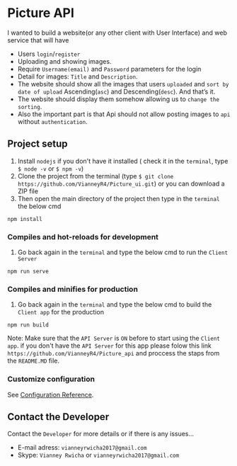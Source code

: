 # Picture API

I wanted to build a website(or any other client with User Interface) and web service that will have 
- Users `login`/`register`
- Uploading and showing images. 
- Require `Username(email)` and `Password` parameters for the login 
- Detail for images: `Title` and `Description`. 
- The website should show all the images that users `uploaded` and `sort by date of upload` Ascending(`asc`) and Descending(`desc`). And that’s it. 
- The website should display them somehow allowing us to `change the sorting`. 
- Also the important part is that Api should not allow posting images to `api` without `authentication`. 


## Project setup

1. Install `nodejs` if you don't have it installed ( check it in the `terminal`, type `$ node -v` or `$ npm -v`)
2. Clone the project from the terminal (type `$ git clone https://github.com/VianneyR4/Picture_ui.git`) or you can download a ZIP file
3. Then open the main directory of the project then type in the `terminal` the below cmd

```
npm install
```

### Compiles and hot-reloads for development

1. Go back again in the `terminal` and type the below cmd to run the `Client Server`

```
npm run serve
```

### Compiles and minifies for production

1. Go back again in the `terminal` and type the below cmd to build the `Client app` for the production 

```
npm run build
```


Note: Make sure that the `API Server` is `ON` before to start using the `Client app`.  if you don't have the `API Server` for this app please folow this link `https://github.com/VianneyR4/Picture_api` and proccess the staps from the `README.MD` file. 

### Customize configuration
See [Configuration Reference](https://cli.vuejs.org/config/).

## Contact the Developer

Contact the `Developer` for more details or if there is any issues...

- E-mail adress: `vianneyrwicha2017@gmail.com`
- Skype: `Vianney Rwicha` or `vianneyrwicha2017@gmail.com`